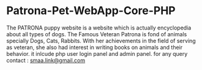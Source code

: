 # Patrona-Pet-WebApp-Core-PHP
The PATRONA puppy website is a website which is actually encyclopedia about all types of dogs. The Famous Veteran Patrona is fond of animals specially  Dogs, Cats, Rabbits. With her achievements in the field of serving as veteran, she also had interest in writing books on animals and their behavior.
it inlcude php user login panel and admin panel.
for any query contact : smaa.link@gmail.com
